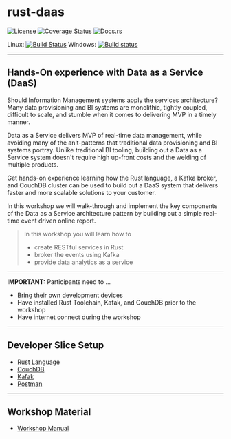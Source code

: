 # rust-daas

[![License](https://img.shields.io/badge/License-Apache%202.0-blue.svg)](https://opensource.org/licenses/Apache-2.0)
[![Coverage Status](https://coveralls.io/repos/github/dsietz/rust-daas/badge.svg?branch=master)](https://coveralls.io/github/dsietz/rust-daas?branch=master)
[![Docs.rs](https://docs.rs/rust-daas/badge.svg)](https://docs.rs/rust-daas)

Linux: [![Build Status](https://travis-ci.org/dsietz/rust-daas.svg?branch=master)](https://travis-ci.org/dsietz/rust-daas)
Windows: [![Build status](https://ci.appveyor.com/api/projects/status/5w1x4q7b8g29ijvi?svg=true)](https://ci.appveyor.com/project/dsietz/rust-daas/branch/master)

---

## Hands-On experience with Data as a Service (DaaS)

Should Information Management systems apply the services architecture? Many data provisioning and BI systems are monolithic, tightly coupled, difficult to scale, and stumble when it comes to delivering MVP in a timely manner.

Data as a Service delivers MVP of real-time data management, while avoiding many of the anit-patterns that traditional data provisioning and BI systems portray. Unlike traditional BI tooling, building out a Data as a Service system doesn't require high up-front costs and the welding of multiple products.

Get hands-on experience learning how the Rust language, a Kafka broker, and CouchDB cluster can be used to build out a DaaS system that delivers faster and more scalable solutions to your customer.

In this workshop we will walk-through and implement the key components of the Data as a Service architecture pattern by building out a simple real-time event driven online report.


>In this workshop you will learn how to 
>
>+ create RESTful services in Rust
>+ broker the events using Kafka
>+ provide data analytics as a service

---

__IMPORTANT:__ Participants need to ...

+ Bring their own development devices
+ Have installed Rust Toolchain, Kafak, and CouchDB prior to the workshop
+ Have internet connect during the workshop

---

## Developer Slice Setup
- [Rust Language](./docs/reference-rust.md)
- [CouchDB](./docs/reference-couchdb.md)
- [Kafak](./docs/reference-kafka.md)
- [Postman](./docs/reference-postman.md)

---

## Workshop Material
+ [Workshop Manual](https://davidsietz.gitbook.io/workspace/)
